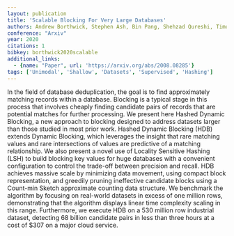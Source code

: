 ```yaml
---
layout: publication
title: 'Scalable Blocking For Very Large Databases'
authors: Andrew Borthwick, Stephen Ash, Bin Pang, Shehzad Qureshi, Timothy Jones
conference: "Arxiv"
year: 2020
citations: 1
bibkey: borthwick2020scalable
additional_links:
  - {name: "Paper", url: 'https://arxiv.org/abs/2008.08285'}
tags: ['Unimodal', 'Shallow', 'Datasets', 'Supervised', 'Hashing']
---
```

In the field of database deduplication, the goal is to find approximately
matching records within a database. Blocking is a typical stage in this process
that involves cheaply finding candidate pairs of records that are potential
matches for further processing. We present here Hashed Dynamic Blocking, a new
approach to blocking designed to address datasets larger than those studied in
most prior work. Hashed Dynamic Blocking (HDB) extends Dynamic Blocking, which
leverages the insight that rare matching values and rare intersections of
values are predictive of a matching relationship. We also present a novel use
of Locality Sensitive Hashing (LSH) to build blocking key values for huge
databases with a convenient configuration to control the trade-off between
precision and recall. HDB achieves massive scale by minimizing data movement,
using compact block representation, and greedily pruning ineffective candidate
blocks using a Count-min Sketch approximate counting data structure. We
benchmark the algorithm by focusing on real-world datasets in excess of one
million rows, demonstrating that the algorithm displays linear time complexity
scaling in this range. Furthermore, we execute HDB on a 530 million row
industrial dataset, detecting 68 billion candidate pairs in less than three
hours at a cost of $307 on a major cloud service.
